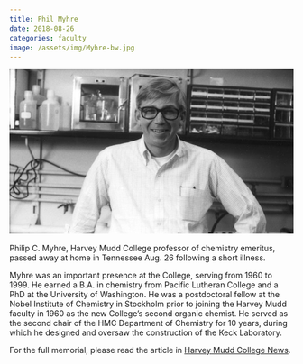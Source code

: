 ```yaml
---
title: Phil Myhre
date: 2018-08-26
categories: faculty
image: /assets/img/Myhre-bw.jpg
---
```

![Phil Myhre](/assets/img/Myhre-bw.jpg)

Philip C. Myhre, Harvey Mudd College professor of chemistry emeritus, passed away at home in Tennessee Aug. 26 following a short illness.

Myhre was an important presence at the College, serving from 1960 to 1999. He earned a B.A. in chemistry from Pacific Lutheran College and a PhD at the University of Washington. He was a postdoctoral fellow at the Nobel Institute of Chemistry in Stockholm prior to joining the Harvey Mudd faculty in 1960 as the new College’s second organic chemist. He served as the second chair of the HMC Department of Chemistry for 10 years, during which he designed and oversaw the construction of the Keck Laboratory.

For the full memorial, please read the article in [Harvey Mudd College News](https://www.hmc.edu/about-hmc/2018/08/29/harvey-mudd-chemistry-professor-phil-myhre/).

